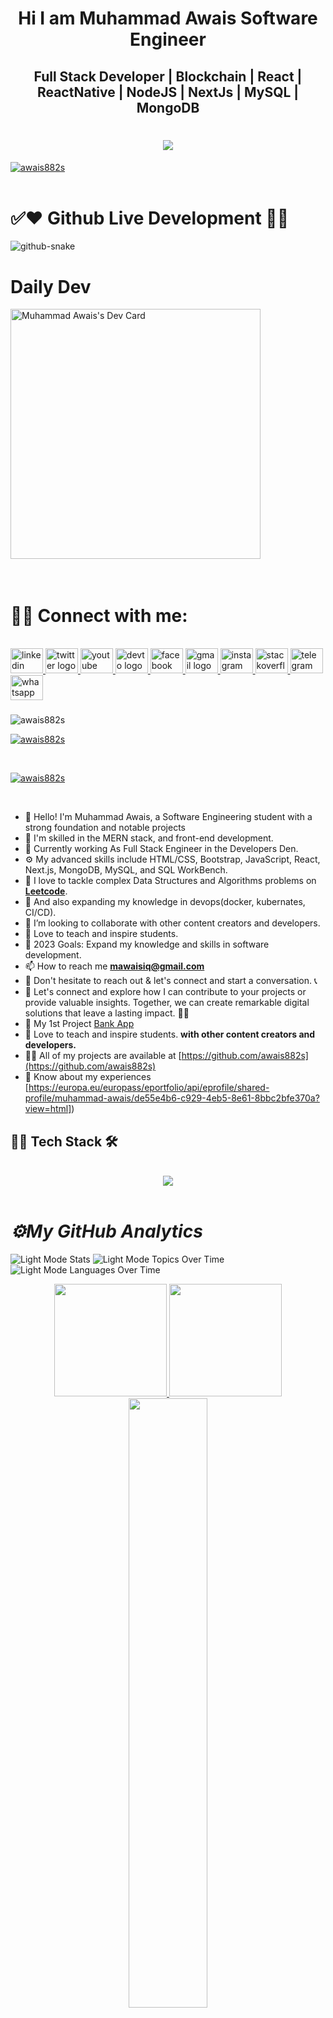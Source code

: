 <h1 align="center">Hi I am Muhammad Awais Software Engineer</h1>

<h2 align="center"> Full Stack Developer | Blockchain | React | ReactNative | NodeJS | NextJs | MySQL | MongoDB </h2>

 <!-- -------Header------- -->

<h1 align="center">
  <img src="https://readme-typing-svg.demolab.com/?lines=Freelancer;Coding Maniac;Software-Engineer;BlackChain Developer;Full Stack Developer;Always%20learning%20new%20things&font=Righteous%20Code&center=true&width=500&height=70&color=#fece00&vCenter=true&size=70&pause=1000">
</h1>
<a href="https://github.com/awais882s">
    <img src="https://res.cloudinary.com/dtzcvsa8l/image/upload/v1692428044/Purple_and_Yellow_Colorful_LinkedIn_Article_Cover_Image_1_yqsi5j.png" alt="awais882s" /> 
</a>
</br></br>

<h1>✅❤️ Github Live Development 🎉🎯</h1>
<picture>
  <source media="(prefers-color-scheme: dark)" srcset="https://res.cloudinary.com/dtzcvsa8l/image/upload/v1692505876/github-user-contribution_2_zlnllh.svg">
  <source media="(prefers-color-scheme: light)" srcset="https://res.cloudinary.com/dtzcvsa8l/image/upload/v1692505723/github-user-contribution_djkqqu.svg">
  <img alt="github-snake" src="https://res.cloudinary.com/dtzcvsa8l/image/upload/v1692505723/github-user-contribution_djkqqu.svg">
</picture>
<h1>Daily Dev</h1>
<a href="https://app.daily.dev/awais882"><img src="https://api.daily.dev/devcards/2b2b13ee2a08498d83fefc7054774a20.png?r=96y" width="400" alt="Muhammad Awais's Dev Card"/></a>
</br></br></br>
<h1 align="left"> 🤝🏻 Connect with me:</h1></p><br>
<div align="left">
  <a href="https://www.linkedin.com/in/awais882s" target="_blank">
    <img src="https://raw.githubusercontent.com/maurodesouza/profile-readme-generator/master/src/assets/icons/social/linkedin/default.svg" width="52" height="40" alt="linkedin logo"  />
  </a>
  <a href="https://twitter.com/awais882s" target="_blank">
    <img src="https://raw.githubusercontent.com/maurodesouza/profile-readme-generator/master/src/assets/icons/social/twitter/default.svg" width="52" height="40" alt="twitter logo"  />
  </a>
  <a href="https://www.youtube.com/@short.tutorials" target="_blank">
    <img src="https://raw.githubusercontent.com/maurodesouza/profile-readme-generator/master/src/assets/icons/social/youtube/default.svg" width="52" height="40" alt="youtube logo"  />
  </a>
  <a href="https://dev.to/awais882s" target="_blank">
    <img src="https://raw.githubusercontent.com/maurodesouza/profile-readme-generator/master/src/assets/icons/social/devto/default.svg" width="52" height="40" alt="devto logo"  />
  </a>
  <a href="https://fb.com/awais882s" target="_blank">
    <img src="https://raw.githubusercontent.com/maurodesouza/profile-readme-generator/master/src/assets/icons/social/facebook/default.svg" width="52" height="40" alt="facebook logo"  />
  </a>
  <a href="mawaisiq@gmail.com" target="_blank">
    <img src="https://raw.githubusercontent.com/maurodesouza/profile-readme-generator/master/src/assets/icons/social/gmail/default.svg" width="52" height="40" alt="gmail logo"  />
  </a>
  <a href="https://instagram.com/awais882s" target="_blank">
    <img src="https://raw.githubusercontent.com/maurodesouza/profile-readme-generator/master/src/assets/icons/social/instagram/default.svg" width="52" height="40" alt="instagram logo"  />
  </a>
  <a href="https://stackoverflow.com/users/19369637/muhammad-awais" target="_blank">
    <img src="https://raw.githubusercontent.com/maurodesouza/profile-readme-generator/master/src/assets/icons/social/stackoverflow/default.svg" width="52" height="40" alt="stackoverflow logo"  />
  </a>
  <a href="https://t.me/share/url?url=awais882s" target="_blank">
    <img src="https://raw.githubusercontent.com/maurodesouza/profile-readme-generator/master/src/assets/icons/social/telegram/default.svg" width="52" height="40" alt="telegram logo"  />
  </a>
  <a href="https://api.whatsapp.com/send/?phone=923227880104&text&type=phone_number&app_absent=0" target="_blank">
    <img src="https://raw.githubusercontent.com/maurodesouza/profile-readme-generator/master/src/assets/icons/social/whatsapp/default.svg" width="52" height="40" alt="whatsapp logo"  />
  </a>
</div>

###

<p align="left"> <img src="https://komarev.com/ghpvc/?username=awais882s&label=Profile%20views&color=0e75b6&style=flat" alt="awais882s" /> </p>

<p align="left"> <a href="https://github.com/awais882s/My-React-Bank" target="_blank" ><img src="https://github-profile-trophy.vercel.app/?username=awais882s" alt="awais882s" /></a> </p></br>

<p align="left"> <a href="https://twitter.com/awais882s" target="_blank"><img src="https://img.shields.io/twitter/follow/awais882s?logo=twitter&style=for-the-badge" alt="awais882s" /></a> </p></br>

<!-- Bio -->
- 👋 Hello! I'm Muhammad Awais, a Software Engineering student with a strong foundation and notable projects
- 💪 I'm skilled in the MERN stack, and front-end development. 
- 🔭 Currently working As Full Stack Engineer in the Developers Den.
- ⚙️ My advanced skills include HTML/CSS, Bootstrap, JavaScript,  React, Next.js, MongoDB, MySQL, and SQL WorkBench.
- 🌱 I love to tackle complex Data Structures and Algorithms problems on **[Leetcode](https://leetcode.com/awais882s/)**.
- 🌱 And also expanding my knowledge in devops(docker, kubernates, CI/CD).
- 👯 I’m looking to collaborate with other content creators and developers.
- 📢 Love to teach and inspire students.
- 🥅 2023 Goals: Expand my knowledge and skills in software development.
- 📫 How to reach me **mawaisiq@gmail.com**
- 📩 Don't hesitate to reach out & let's connect and start a conversation. 📞
- 🤝 Let's connect and explore how I can contribute to your projects or provide valuable insights. Together, we can create remarkable digital solutions that leave a lasting impact. 💼✨
- 🔭 My 1st Project [Bank App](https://my-bank-882s.web.app/)
- 📢 Love to teach and inspire students. **with other content creators and developers.**
- 👨‍💻 All of my projects are available at [https://github.com/awais882s](https://github.com/awais882s)
- 📄 Know about my experiences [https://europa.eu/europass/eportfolio/api/eprofile/shared-profile/muhammad-awais/de55e4b6-c929-4eb5-8e61-8bbc2bfe370a?view=html])


## 🧑‍💻 Tech Stack 🛠️

<!-- tech stack -->

<!-- reference = https://github.com/tandpfun/skill-icons -->
<br>
<div align="center">
  <a href="https://github.com/awais882s">
    <img src="https://skillicons.dev/icons?i=html,css,bootstrap,sass,js,cs,dotnet,react,nextjs,redux,materialui,nodejs,express,firebase,postgres,mongodb,python,fastapi,figma,xd,powershell,git,github,stackoverflow,vscodeqt&perline=6" />
  </a>
</div></br>

<h1><i>⚙️My GitHub Analytics</i></h1>
<!-- Light Mode Links -->

  <img src="https://stats.quine.sh/awais882s/github?theme=light" alt="Light Mode Stats">
  <img src="https://stats.quine.sh/awais882s/topics-over-time?theme=light" alt="Light Mode Topics Over Time">
  <img src="https://stats.quine.sh/awais882s/languages-over-time?theme=light" alt="Light Mode Languages Over Time">



  <p align="center">
        <a href="https://github.com/awais882s">
            <img height="180em"
                src="https://github-readme-stats.vercel.app/api/top-langs?username=awais882s&show_icons=true&locale=en&layout=compact" />
            <img height="180em"
                src="https://github-readme-stats.vercel.app/api?username=awais882s&show_icons=true&locale=en" />
        </a>
        <img width="50%"
            src="https://github-readme-streak-stats.herokuapp.com/?user=awais882s&" />
    </p>
